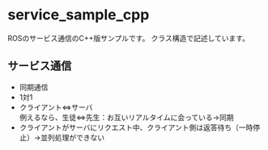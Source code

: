 # service_sample_cpp
ROSのサービス通信のC++版サンプルです。
クラス構造で記述しています。

## サービス通信
- 同期通信
- 1対1
- クライアント⇔サーバ  
例えるなら、生徒⇔先生：お互いリアルタイムに会っている→同期
- クライアントがサーバにリクエスト中、クライアント側は返答待ち（一時停止）→並列処理ができない
